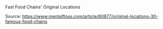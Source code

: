 Fast Food Chains' Original Locations

Source: https://www.mentalfloss.com/article/60877/original-locations-30-famous-food-chains

